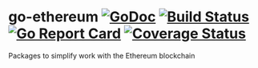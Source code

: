 # go-ethereum [![GoDoc][1]][2] [![Build Status][3]][4] [![Go Report Card][5]][6] [![Coverage Status][7]][8]

[1]: https://godoc.org/github.com/monetha/go-ethereum?status.svg
[2]: https://godoc.org/github.com/monetha/go-ethereum
[3]: https://travis-ci.org/monetha/go-ethereum.svg?branch=master
[4]: https://travis-ci.org/monetha/go-ethereum
[5]: https://goreportcard.com/badge/github.com/monetha/go-ethereum
[6]: https://goreportcard.com/report/github.com/monetha/go-ethereum
[7]: https://codecov.io/gh/monetha/go-ethereum/branch/master/graph/badge.svg
[8]: https://codecov.io/gh/monetha/go-ethereum

Packages to simplify work with the Ethereum blockchain
